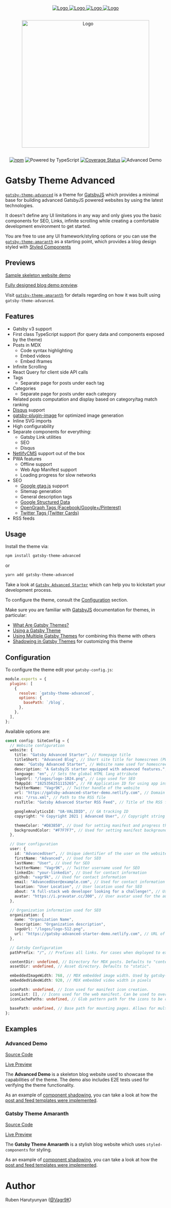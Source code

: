 <div align="center" style="margin-bottom:30px">
    <a href='https://github.com/vagr9k/gatsby-advanced-starter/blob/master/LICENSE'>
    <img src="https://img.shields.io/github/license/vagr9k/gatsby-advanced-starter.svg" alt="Logo" />
    </a>
    <a href='https://github.com/vagr9k/gatsby-advanced-starter'>
    <img src="https://img.shields.io/github/v/tag/Vagr9K/gatsby-advanced-starter" alt="Logo" />
    </a>
        <a href='https://github.com/vagr9k/gatsby-advanced-starter/stargazers'>
    <img src="https://img.shields.io/github/stars/Vagr9K/gatsby-advanced-starter" alt="Logo" />
    </a>
        <a href="https://twitter.com/intent/tweet?text=A%20cool%20%40gatsbyjs%20starter%3A&url=https%3A%2F%2Fgithub.com%2FVagr9K%2Fgatsby-advanced-starter">
    <img src="https://img.shields.io/twitter/url/https/github.com/vagr9k/gatsby-advanced-starter.svg?style=social" alt="Logo" />
    </a>
</div>

<div align="center"  style="margin-bottom:30px">
    <img src="docs/logo.png" alt="Logo" width='400px' height='400px'/>
</div>

<div align="center"  style="margin-bottom:30px">
<a href="https://www.npmjs.com/package/gatsby-theme-advanced"><img src="https://badgen.net/npm/v/gatsby-theme-advanced" alt="npm" /></a>
<img src="https://badgen.net/badge/Built With/TypeScript/blue" alt="Powered by TypeScript" />
<a href='https://coveralls.io/github/Vagr9K/gatsby-advanced-starter?branch=master'><img src='https://coveralls.io/repos/github/Vagr9K/gatsby-advanced-starter/badge.svg?branch=master' alt='Coverage Status' /></a>
<img href="https://advanced-demo.netlify.app/"><img src="https://api.netlify.com/api/v1/badges/69abdfee-1df9-4e69-abe9-e8f5d8c9c630/deploy-status" alt="Advanced Demo"/></a>
</div>

# Gatsby Theme Advanced

[`gatsby-theme-advanced`](https://www.npmjs.com/package/gatsby-theme-advanced) is a theme for [GatsbyJS](https://github.com/gatsbyjs/gatsby/) which provides a minimal base for building advanced GatsbyJS powered websites by using the latest technologies.

It doesn't define any UI limitations in any way and only gives you the basic components for SEO, Links, infinite scrolling while creating a comfortable development environment to get started.

You are free to use any UI framework/styling options or you can use the [`gatsby-theme-amaranth`](https://www.npmjs.com/package/gatsby-theme-amaranth) as a starting point, which provides a blog design styled with [Styled Components](https://styled-components.com/)

## Previews

[Sample skeleton website demo](https://advanced-demo.netlify.app/)

[Fully designed blog demo preview](https://amaranth-demo.netlify.app/).

Visit [`gatsby-theme-amaranth`](https://github.com/Vagr9K/gatsby-advanced-starter/tree/master/themes/amaranth) for details regarding on how it was built using `gatsby-theme-advanced`.

## Features

- Gatsby v3 support
- First class TypeScript support (for query data and components exposed by the theme)
- Posts in MDX
  - Code syntax highlighting
  - Embed videos
  - Embed iframes
- Infinite Scrolling
- React Query for client side API calls
- Tags
  - Separate page for posts under each tag
- Categories
  - Separate page for posts under each category
- Related posts computation and display based on category/tag match ranking
- [Disqus](https://disqus.com/) support
- [gatsby-plugin-image](https://www.gatsbyjs.com/plugins/gatsby-plugin-image/) for optimized image generation
- Inline SVG imports
- High configurability
- Separate components for everything:
  - Gatsby Link utilities
  - SEO
  - Disqus
- [NetlifyCMS](https://www.netlifycms.org) support out of the box
- PWA features
  - Offline support
  - Web App Manifest support
  - Loading progress for slow networks
- SEO
  - [Google gtag.js](https://developers.google.com/gtagjs/) support
  - Sitemap generation
  - General description tags
  - [Google Structured Data](https://developers.google.com/search/docs/advanced/structured-data/intro-structured-data)
  - [OpenGraph Tags (Facebook/Google+/Pinterest)](https://ogp.me/)
  - [Twitter Tags (Twitter Cards)](https://developer.twitter.com/en/docs/tweets/optimize-with-cards/overview/markup)
- RSS feeds

## Usage

Install the theme via:

```sh
npm install gatsby-theme-advanced
```

or

```sh
yarn add gatsby-theme-advanced
```

Take a look at [`Gatsby Advanced Starter`](https://github.com/Vagr9K/gatsby-advanced-starter) which can help you to kickstart your development process.

To configure the theme, consult the [Configuration](#configuration) section.

Make sure you are familiar with [GatsbyJS](https://github.com/gatsbyjs/gatsby/) documentation for themes, in particular:

- [What Are Gatsby Themes?](https://www.gatsbyjs.com/docs/themes/what-are-gatsby-themes/)
- [Using a Gatsby Theme](https://www.gatsbyjs.com/docs/how-to/plugins-and-themes/using-a-gatsby-theme/)
- [Using Multiple Gatsby Themes](https://www.gatsbyjs.com/docs/themes/using-multiple-gatsby-themes/) for combining this theme with others
- [Shadowing in Gatsby Themes](https://www.gatsbyjs.com/docs/how-to/plugins-and-themes/shadowing/) for customizing this theme

## Configuration

To configure the theme edit your `gatsby-config.js`:

```js
module.exports = {
  plugins: [
    {
      resolve: `gatsby-theme-advanced`,
      options: {
        basePath: `/blog`,
      },
    },
  ],
};
```

Available options are:

```ts
const config: SiteConfig = {
  // Website configuration
  website: {
    title: "Gatsby Advanced Starter", // Homepage title
    titleShort: "Advanced Blog", // Short site title for homescreen (PWA). Preferably should be under 12 characters to prevent truncation
    name: "Gatsby Advanced Starter", // Website name used for homescreen (PWA) and SEO
    description: "A GatsbyJS starter equipped with advanced features.", // Website description used for RSS feeds/meta description tag
    language: "en", // Sets the global HTML lang attribute
    logoUrl: "/logos/logo-1024.png", // Logo used for SEO
    fbAppId: "1825356251115265", // FB Application ID for using app insights
    twitterName: "Vagr9K", // Twitter handle of the website
    url: "https://gatsby-advanced-starter-demo.netlify.com", // Domain of your website without the pathPrefix
    rss: "/rss.xml", // Path to the RSS file
    rssTitle: "Gatsby Advanced Starter RSS Feed", // Title of the RSS feed

    googleAnalyticsId: "UA-VALIDID", // GA tracking ID
    copyright: "© Copyright 2021 | Advanced User", // Copyright string for the footer of the website and RSS feed.

    themeColor: "#D83850", // Used for setting manifest and progress theme colors.
    backgroundColor: "#F7F7F7", // Used for setting manifest background color.
  },

  // User configuration
  user: {
    id: "AdvancedUser", // Unique identifier of the user on the website. Used for OpenGraph SEO tags
    firstName: "Advanced", // Used for SEO
    lastName: "User", // Used for SEO
    twitterName: "Vagr9K", // Twitter username used for SEO
    linkedIn: "your-linkedin", // Used for contact information
    github: "vagr9k", // Used for contact information
    email: "AdvancedUser@example.com", // Used for contact information and displayed in the RSS feed
    location: "User Location", // User location used for SEO
    about: "A full-stack web developer looking for a challenge!", // User information used for the author section
    avatar: "https://i.pravatar.cc/300", // User avatar used for the author section
  },

  // Organization information used for SEO
  organization: {
    name: "Organization Name",
    description: "Organization description",
    logoUrl: "/logos/logo-512.png",
    url: "https://gatsby-advanced-starter-demo.netlify.com", // URL of the organization website
  },

  // Gatsby Configuration
  pathPrefix: "/", // Prefixes all links. For cases when deployed to example.github.io/gatsby-advanced-starter/.

  contentDir: undefined, // Directory for MDX posts. Defaults to "content".
  assetDir: undefined, // Asset directory. Defaults to "static".

  embeddedImageWidth: 768, // MDX embedded image width. Used by gatsby-plugin-image for optimization
  embeddedVideoWidth: 920, // MDX embedded video width in pixels

  iconPath: undefined, // Icon used for manifest icon creation.
  iconList: [], // Icons used for the web manifest. Can be used to override iconPath for a more pixel perfect control.
  iconCachePaths: undefined, // Glob pattern path for the icons to be cached by the gatsby-plugin-offline

  basePath: undefined, // Base path for mounting pages. Allows for multiple themes to be used in a single website.
};
```

## Examples

### Advanced Demo

[Source Code](https://github.com/Vagr9K/gatsby-advanced-starter/tree/master/examples/advanced-demo)

[Live Preview](https://advanced-demo.netlify.app/)

The **Advanced Demo** is a skeleton blog website used to showcase the capabilities of the theme.
The demo also includes E2E tests used for verifying the theme functionality.

As an example of [component shadowing](https://www.gatsbyjs.com/docs/how-to/plugins-and-themes/shadowing/), you can take a look at how the [post and feed templates were implemented](https://github.com/Vagr9K/gatsby-advanced-starter/tree/master/examples/advanced-demo).

### Gatsby Theme Amaranth

[Source Code](https://github.com/Vagr9K/gatsby-advanced-starter/tree/master/themes/amaranth)

[Live Preview](https://amaranth-demo.netlify.app/)

The **Gatsby Theme Amaranth** is a stylish blog website which uses `styled-components` for styling.

As an example of [component shadowing](https://www.gatsbyjs.com/docs/how-to/plugins-and-themes/shadowing/), you can take a look at how the [post and feed templates were implemented](https://github.com/Vagr9K/gatsby-advanced-starter/tree/master/themes/amaranth/src/gatsby-theme-advanced/templates).

# Author

Ruben Harutyunyan ([@Vagr9K](https://twitter.com/Vagr9K))
